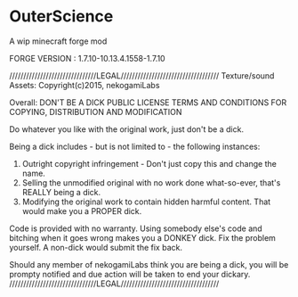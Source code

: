 # OuterScience
A wip minecraft forge mod

FORGE VERSION : 1.7.10-10.13.4.1558-1.7.10

///////////////////////////////LEGAL///////////////////////////////////
Texture/sound Assets: Copyright(c)2015, nekogamiLabs

Overall:
DON'T BE A DICK PUBLIC LICENSE TERMS AND CONDITIONS FOR COPYING, DISTRIBUTION AND MODIFICATION

Do whatever you like with the original work, just don't be a dick.

Being a dick includes - but is not limited to - the following instances:

1. Outright copyright infringement - Don't just copy this and change the name.
2. Selling the unmodified original with no work done what-so-ever, that's REALLY being a dick.
3. Modifying the original work to contain hidden harmful content. That would make you a PROPER dick.

Code is provided with no warranty. Using somebody else's code and bitching when it goes wrong makes you a DONKEY dick. Fix the problem yourself. A non-dick would submit the fix back.

Should any member of nekogamiLabs think you are being a dick, you will be prompty notified and due action will be taken to end your dickary.
///////////////////////////////LEGAL///////////////////////////////////
